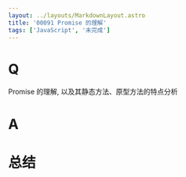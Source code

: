 ```yaml
---
layout: ../layouts/MarkdownLayout.astro
title: '00091 Promise 的理解'
tags: ['JavaScript', '未完成']
---
```


# Q

Promise 的理解, 以及其静态方法、原型方法的特点分析

# A



# 总结



<script>
  function func() {

  }
  
</script>